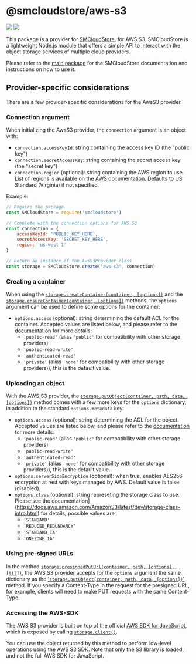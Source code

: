 # @smcloudstore/aws-s3

![](https://img.shields.io/npm/v/@smcloudstore/aws-s3.svg?style=flat) ![](https://img.shields.io/github/license/ItalyPaleAle/SMCloudStore.svg?style=flat)

This package is a provider for [SMCloudStore](https://github.com/ItalyPaleAle/SMCloudStore), for AWS S3. SMCloudStore is a lightweight Node.js module that offers a simple API to interact with the object storage services of multiple cloud providers.

Please refer to the [main package](https://github.com/ItalyPaleAle/SMCloudStore) for the SMCloudStore documentation and instructions on how to use it.

## Provider-specific considerations

There are a few provider-specific considerations for the AwsS3 provider.

### Connection argument

When initializing the AwsS3 provider, the `connection` argument is an object with:

- `connection.accessKeyId`: string containing the access key ID (the "public key")
- `connection.secretAccessKey`: string containing the secret access key (the "secret key")
- `connection.region` (optional): string containing the AWS region to use. List of regions is available on the [AWS documentation](https://docs.aws.amazon.com/general/latest/gr/rande.html#s3_region). Defaults to US Standard (Virginia) if not specified.

Example:

````js
// Require the package
const SMCloudStore = require('smcloudstore')

// Complete with the connection options for AWS S3
const connection = {
    accessKeyId: 'PUBLIC_KEY_HERE',
    secretAccessKey: 'SECRET_KEY_HERE',
    region: 'us-west-1'
}

// Return an instance of the AwsS3Provider class
const storage = SMCloudStore.create('aws-s3', connection)
````

### Creating a container

When using the [`storage.createContainer(container, [options])`](https://italypaleale.github.io/SMCloudStore/classes/aws_s3.awss3provider.html#createcontainer) and the [`storage.ensureContainer(container, [options])`](https://italypaleale.github.io/SMCloudStore/classes/aws_s3.awss3provider.html#ensurecontainer) methods, the `options` argument can be used to define some options for the container:

- `options.access` (optional): string determining the default ACL for the container. Accepted values are listed below, and please refer to the [documentation](https://docs.aws.amazon.com/AmazonS3/latest/dev/acl-overview.html#canned-acl) for more details:
  - `'public-read'` (alias `'public'` for compatibility with other storage providers)
  - `'public-read-write'`
  - `'authenticated-read'`
  - `'private'` (alias `'none'` for compatibility with other storage providers)), this is the default value.

### Uploading an object

With the AWS S3 provider, the [`storage.putObject(container, path, data, [options])`](https://italypaleale.github.io/SMCloudStore/classes/aws_s3.awss3provider.html#putobject) method comes with a few more keys for the `options` dictionary, in addition to the standard `options.metadata` key:

- `options.access` (optional): string determining the ACL for the object. Accepted values are listed below, and please refer to the [documentation](https://docs.aws.amazon.com/AmazonS3/latest/dev/acl-overview.html#canned-acl) for more details:
  - `'public-read'` (alias `'public'` for compatibility with other storage providers)
  - `'public-read-write'`
  - `'authenticated-read'`
  - `'private'` (alias `'none'` for compatibility with other storage providers)), this is the default value.
- `options.serverSideEncryption` (optional): when true, enables AES256 encryption at rest with keys managed by AWS. Default value is false (disabled).
- `options.class` (optional): string represeting the storage class to use. Please see the documentation](https://docs.aws.amazon.com/AmazonS3/latest/dev/storage-class-intro.html) for details; possible values are:
  - `'STANDARD'`
  - `'REDUCED_REDUNDANCY'`
  - `'STANDARD_IA'`
  - `'ONEZONE_IA'`

### Using pre-signed URLs

In the method [`storage.presignedPutUrl(container, path, [options], [ttl])`](https://italypaleale.github.io/SMCloudStore/classes/aws_s3.awss3provider.html#presignedputurl), the AWS S3 provider accepts for the `options` argument the same dictionary as the ['`storage.putObject(container, path, data, [options])`'](https://italypaleale.github.io/SMCloudStore/classes/aws_s3.awss3provider.html#putobject) method. If you specify a Content-Type in the request for the presigned URL, for example, clients will need to make PUT requests with the same Content-Type.

### Accessing the AWS-SDK

The AWS S3 provider is built on top of the official [AWS SDK for JavaScript](https://github.com/aws/aws-sdk-js), which is exposed by calling [`storage.client()`](https://italypaleale.github.io/SMCloudStore/classes/aws_s3.awss3provider.html#client).

You can use the object returned by this method to perform low-level operations using the AWS S3 SDK. Note that only the S3 library is loaded, and not the full AWS SDK for JavaScript.
